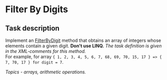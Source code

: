 # Filter By Digits

## Task description

Implement an [FilterByDigit](Filter/ArrayExtension.cs#L19) method that obtains an array of integers whose elements contain a given digit. **Don't use LINQ.** *The task definition is given in the  XML-comments for this method.*   
For example, for array `{ 1, 2, 3, 4, 5, 6, 7, 68, 69, 70, 15, 17 } => { 7, 70, 17 } for digit = 7`. 

*Topics -  arrays, arithmetic operations.*